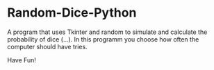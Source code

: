 # Random-Dice-Python

A program that uses Tkinter and random to simulate and calculate the probability of dice (...).
In this programm you choose how often the computer should have tries.

Have Fun!
